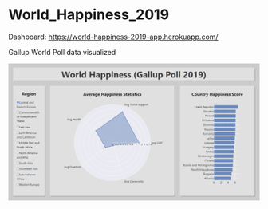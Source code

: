 # World_Happiness_2019

Dashboard: https://world-happiness-2019-app.herokuapp.com/

Gallup World Poll data visualized

![alt text](https://raw.githubusercontent.com/Pressed-In/World_Happiness_2019/main/dashboard_screenshot.png)
